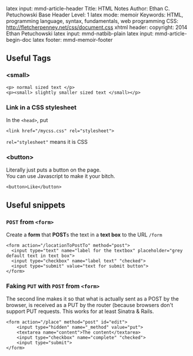 latex input:    mmd-article-header
Title:				  HTML Notes
Author:			    Ethan C. Petuchowski
Base Header Level:		1
latex mode:     memoir
Keywords:			  HTML, programming language, syntax, fundamentals, web programming
CSS:				    http://fletcherpenney.net/css/document.css
xhtml header:		<script type="text/javascript" src="http://cdn.mathjax.org/mathjax/latest/MathJax.js?config=TeX-AMS-MML_HTMLorMML"></script>
copyright:		  2014 Ethan Petuchowski
latex input:		mmd-natbib-plain
latex input:		mmd-article-begin-doc
latex footer:		mmd-memoir-footer

## Useful Tags

### \<small>

	<p> normal sized text </p>
	<p><small> slightly smaller sized text </small></p>


### Link in a CSS stylesheet

In the `<head>`, put

    <link href="/mycss.css" rel="stylesheet">
    
`rel="stylesheet"` means it is CSS

### \<button>
Literally just puts a button on the page.  
You can use Javascript to make it your bitch.

    <button>Like</button>

## Useful snippets

### `POST` from `<form>`

Create a **form** that **POST**s the text in a **text box** to the URL `/form`

    <form action="/locationToPostTo" method="post">
      <input type="text" name="label for the textbox" placeholder="grey default text in text box">
      <input type="checkbox" name="label text" "checked">
      <input type="submit" value="text for submit button">
    </form>

### Faking `PUT` with `POST` from `<form>`

The second line makes it so that what is actually sent as a POST
by the browser, is received as a PUT by the router (because browsers
don't support PUT requests. This works for at least Sinatra & Rails.

    <form action="/place" method="post" id="edit">
        <input type="hidden" name="_method" value="put">
        <textarea name="content">The content</textarea>
        <input type="checkbox" name="complete" "checked">
        <input type="submit">
    </form>
